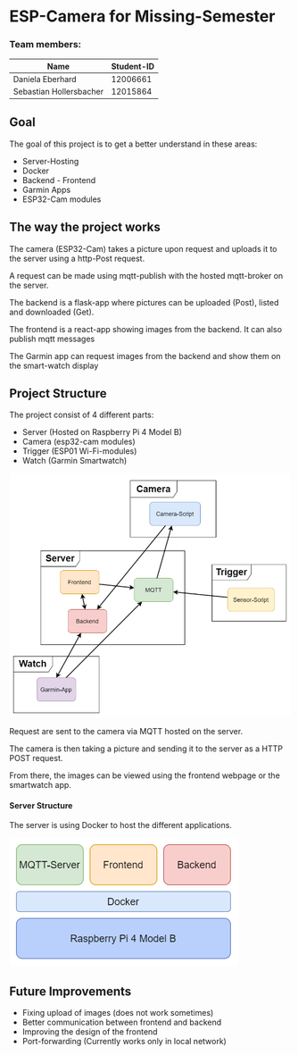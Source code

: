 # ESP-Camera for Missing-Semester

### Team members:

| Name                    | Student-ID |
| ----------------------- | ---------- |
| Daniela Eberhard        | 12006661   |
| Sebastian Hollersbacher | 12015864   |





## Goal

The goal of this project is to get a better understand in these areas:

- Server-Hosting
- Docker
- Backend - Frontend
- Garmin Apps
- ESP32-Cam modules





## The way the project works

The camera (ESP32-Cam) takes a picture upon request and uploads it to the server using a http-Post request.

A request can be made using mqtt-publish with the hosted mqtt-broker on the server.

The backend is a flask-app where pictures can be uploaded (Post), listed and downloaded (Get).

The frontend is a react-app showing images from the backend. It can also publish mqtt messages

The Garmin app can request images from the backend and show them on the smart-watch display





## Project Structure

The project consist of 4 different parts:

- Server (Hosted on Raspberry Pi 4 Model B)
- Camera (esp32-cam modules)
- Trigger (ESP01 Wi-Fi-modules)
- Watch (Garmin Smartwatch)

![ProjectStructure](./Documentation/ProjectStructure.png)



Request are sent to the camera via MQTT hosted on the server. 

The camera is then taking a picture and sending it to the server as a HTTP POST request.

From there, the images can be viewed using the frontend webpage or the smartwatch app.



#### Server Structure

The server is using Docker to host the different applications.

![ServerStructure](./Documentation/ServerStructure.png)





## Future Improvements

- Fixing upload of images (does not work sometimes)
- Better communication between frontend and backend
- Improving the design of the frontend
- Port-forwarding (Currently works only in local network)